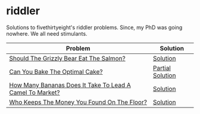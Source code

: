 # riddler

Solutions to fivethirtyeight's riddler problems. Since, my PhD was going nowhere. 
We all need stimulants.


| Problem       | Solution |
| ------------- |-------------|
|[Should The Grizzly Bear Eat The Salmon?](http://fivethirtyeight.com/features/should-the-grizzly-bear-eat-the-salmon/)|[Solution](Riddler%20Grizzly%20Bear.ipynb)|
|[Can You Bake The Optimal Cake?](http://fivethirtyeight.com/features/can-you-bake-the-optimal-cake/)|[Partial Solution](cake-riddler.pdf)|
|[How Many Bananas Does It Take To Lead A Camel To Market?](http://fivethirtyeight.com/features/how-many-bananas-does-it-take-to-lead-a-camel-to-market/)| [Solution](Camel-And-Bananas.md) |
|[Who Keeps The Money You Found On The Floor?](http://fivethirtyeight.com/features/who-keeps-the-money-you-found-on-the-floor/) | [Solution](FiveThirtyEight+--+Who+Keeps+The+Money+You+Found+On+The+Floor%3F.ipynb)|
